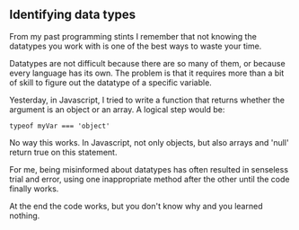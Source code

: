 ## Identifying data types

From my past programming stints I remember that not knowing the datatypes you work with is one of the best ways to waste your time.

Datatypes are not difficult because there are so many of them, or because every language has its own. The problem is that it requires more than a bit of skill to figure out the datatype of a specific variable.

Yesterday, in Javascript, I tried to write a function that returns whether the argument is an object or an array. A logical step would be:

```typeof myVar === 'object'```

No way this works. In Javascript, not only objects, but also arrays and 'null' return true on this statement. 

For me, being misinformed about datatypes has often resulted in senseless trial and error, using one inappropriate method after the other until the code finally works.

At the end the code works, but you don't know why and you learned nothing. 
